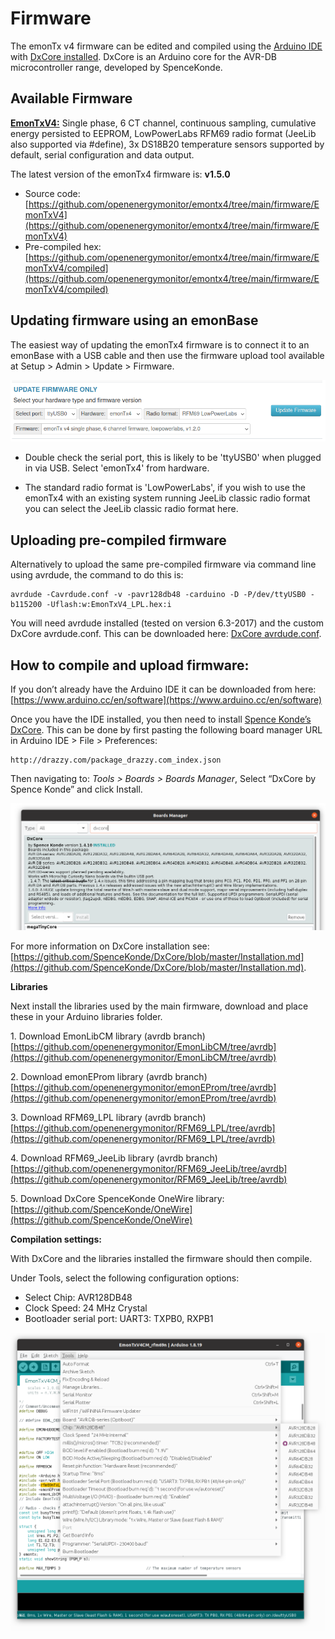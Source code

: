 # Firmware

The emonTx v4 firmware can be edited and compiled using the [Arduino IDE](https://www.arduino.cc/) with [DxCore installed](https://github.com/SpenceKonde/DxCore).
DxCore is an Arduino core for the AVR-DB microcontroller range, developed by SpenceKonde.

## Available Firmware

**[EmonTxV4:](EmonTxV4)** Single phase, 6 CT channel, continuous sampling, cumulative energy persisted to EEPROM, LowPowerLabs RFM69 radio format (JeeLib also supported via #define), 3x DS18B20 temperature sensors supported by default, serial configuration and data output.

The latest version of the emonTx4 firmware is: **v1.5.0**

- Source code: [https://github.com/openenergymonitor/emontx4/tree/main/firmware/EmonTxV4](https://github.com/openenergymonitor/emontx4/tree/main/firmware/EmonTxV4)
- Pre-compiled hex: [https://github.com/openenergymonitor/emontx4/tree/main/firmware/EmonTxV4/compiled](https://github.com/openenergymonitor/emontx4/tree/main/firmware/EmonTxV4/compiled)

## Updating firmware using an emonBase

The easiest way of updating the emonTx4 firmware is to connect it to an emonBase with a USB cable and then use the firmware upload tool available at Setup > Admin > Update > Firmware.

![emonsd_firmware_upload.png](img/emonsd_firmware_upload.png)

- Double check the serial port, this is likely to be 'ttyUSB0' when plugged in via USB. Select 'emonTx4' from hardware.

- The standard radio format is 'LowPowerLabs', if you wish to use the emonTx4 with an existing system running JeeLib classic radio format you can select the JeeLib classic radio format here.

## Uploading pre-compiled firmware

Alternatively to upload the same pre-compiled firmware via command line using avrdude, the command to do this is:

    avrdude -Cavrdude.conf -v -pavr128db48 -carduino -D -P/dev/ttyUSB0 -b115200 -Uflash:w:EmonTxV4_LPL.hex:i 
    
You will need avrdude installed (tested on version 6.3-2017) and the custom DxCore avrdude.conf. This can be downloaded here: [DxCore avrdude.conf](https://raw.githubusercontent.com/openenergymonitor/emontx4/main/firmware/avrdude.conf).

## How to compile and upload firmware:

If you don’t already have the Arduino IDE it can be downloaded from here:<br>
[https://www.arduino.cc/en/software](https://www.arduino.cc/en/software)

Once you have the IDE installed, you then need to install [Spence Konde’s DxCore](https://github.com/SpenceKonde/DxCore). This can be done by first pasting the following board manager URL in Arduino IDE > File > Preferences:

    http://drazzy.com/package_drazzy.com_index.json

Then navigating to: *Tools > Boards > Boards Manager*, Select “DxCore by Spence Konde” and click Install. 

![install_dxcore.png](img/install_dxcore.png)

For more information on DxCore installation see: [https://github.com/SpenceKonde/DxCore/blob/master/Installation.md](https://github.com/SpenceKonde/DxCore/blob/master/Installation.md).

**Libraries**

Next install the libraries used by the main firmware, download and place these in your Arduino libraries folder.

1\. Download EmonLibCM library (avrdb branch)<br>
[https://github.com/openenergymonitor/EmonLibCM/tree/avrdb](https://github.com/openenergymonitor/EmonLibCM/tree/avrdb)

2\. Download emonEProm library (avrdb branch)<br>
[https://github.com/openenergymonitor/emonEProm/tree/avrdb](https://github.com/openenergymonitor/emonEProm/tree/avrdb)

3\. Download RFM69_LPL library (avrdb branch)<br>
[https://github.com/openenergymonitor/RFM69_LPL/tree/avrdb](https://github.com/openenergymonitor/RFM69_LPL/tree/avrdb)

4\. Download RFM69_JeeLib library (avrdb branch)<br>
[https://github.com/openenergymonitor/RFM69_JeeLib/tree/avrdb](https://github.com/openenergymonitor/RFM69_JeeLib/tree/avrdb)

5\. Download DxCore SpenceKonde OneWire library:<br>
[https://github.com/SpenceKonde/OneWire](https://github.com/SpenceKonde/OneWire)

**Compilation settings:**

With DxCore and the libraries installed the firmware should then compile. 

Under Tools, select the following configuration options:

- Select Chip: AVR128DB48
- Clock Speed: 24 MHz Crystal
- Bootloader serial port: UART3: TXPB0, RXPB1

![compile_settings.png](img/compile_settings.png)

